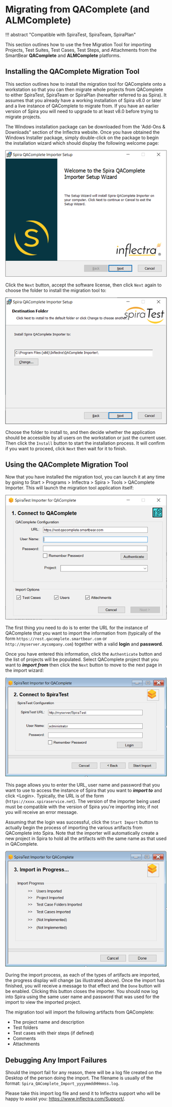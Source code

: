 # Migrating from QAComplete (and ALMComplete)
!!! abstract "Compatible with SpiraTest, SpiraTeam, SpiraPlan"

This section outlines how to use the free Migration Tool for importing Projects, Test Suites, Test Cases, Test Steps, and Attachments from the SmartBear **QAComplete** and **ALMComplete** platforms.

## Installing the QAComplete Migration Tool

This section outlines how to install the migration tool for QAComplete onto a workstation so that you can then migrate whole projects from QAComplete to either SpiraTest, SpiraTeam or SpiraPlan (hereafter referred to as Spira). It assumes that you already have a working installation of Spira v8.0 or later and a live instance of QAComplete to migrate from. If you have an earlier version of Spira you will need to upgrade to at least v8.0 before trying to migrate projects.

The Windows installation package can be downloaded from the 'Add-Ons & Downloads" section of the Inflectra website. Once you have obtained the Windows Installer package, simply double-click on the package to begin the installation wizard which should display the following welcome page:

![](img/Migrating_from_QAComplete_1.png)  

Click the `Next` button, accept the software license, then click `Next` again to choose the folder to install the migration tool to:

![](img/Migrating_from_QAComplete_2.png)  

Choose the folder to install to, and then decide whether the application should be accessible by all users on the workstation or just the current user. Then click the `Install` button to start the installation process. It will confirm if you want to proceed, click `Next` then wait for it to finish.

## Using the QAComplete Migration Tool

Now that you have installed the migration tool, you can launch it at any time by going to Start \> Programs \> Inflectra \> Spira \> Tools \> QAComplete Importer. This will launch the migration tool application itself:

![](img/Migrating_from_QAComplete_3.png)

The first thing you need to do is to enter the URL for the instance of QAComplete that you want to import the information from (typically of the form `https://rest.qacomplete.smartbear.com` or `http://myserver.mycompany.com`) together with a valid **login** and **password**.

Once you have entered this information, click the `Authenticate` button and the list of projects will be populated. Select QAComplete project that you want to ***import from*** then click the `Next` button to move to the next page in the import wizard:

![](img/Migrating_from_QAComplete_4.png)

This page allows you to enter the URL, user name and password that you want to use to access the instance of Spira that you want to ***import to*** and click <Login\>. Typically, the URL is of the form (`https://xxxx.spiraservice.net`). The version of the importer being used must be compatible with the version of Spira you're importing into; if not you will receive an error message.

Assuming that the login was successful, click the `Start Import` button to actually begin the process of importing the various artifacts from QAComplete into Spira. Note that the importer will automatically create a new project in Spira to hold all the artifacts with the same name as that used in QAComplete.

![](img/Migrating_from_QAComplete_5.png)  

During the import process, as each of the types of artifacts are imported, the progress display will change (as illustrated above). Once the import has finished, you will receive a message to that effect and the `Done` button will be enabled. Clicking this button closes the importer. You should now log into Spira using the same user name and password that was used for the import to view the imported project.

The migration tool will import the following artifacts from QAComplete:

- The project name and description
- Test folders
- Test cases with their steps (if defined)
- Comments
- Attachments

## Debugging Any Import Failures
Should the import fail for any reason, there will be a log file created on the Desktop of the person doing the import. The filename is usually of the format: `Spira_QAComplete_Import_yyyymmddHHmmss.log`.

Please take this import log file and send it to Inflectra support who will be happy to assist you: https://www.inflectra.com/Support/.
